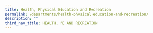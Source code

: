 ```yaml
---
title: Health, Physical Education and Recreation
permalink: /departments/health-physical-education-and-recreation/
description: ""
third_nav_title: HEALTH, PE AND RECREATION
---
```

